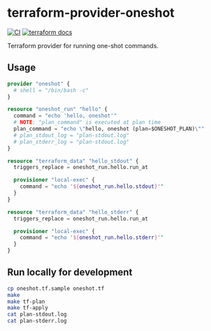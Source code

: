 # terraform-provider-oneshot

[![CI](https://github.com/winebarrel/terraform-provider-oneshot/actions/workflows/ci.yml/badge.svg)](https://github.com/winebarrel/terraform-provider-oneshot/actions/workflows/ci.yml)
[![terraform docs](https://img.shields.io/badge/terraform-docs-%35835CC?logo=terraform)](https://registry.terraform.io/providers/winebarrel/oneshot/latest/docs)

Terraform provider for running one-shot commands.

## Usage

```tf
provider "oneshot" {
  # shell = "/bin/bash -c"
}

resource "oneshot_run" "hello" {
  command = "echo 'hello, oneshot'"
  # NOTE: "plan_command" is executed at plan time
  plan_command = "echo \"hello, oneshot (plan=$ONESHOT_PLAN)\""
  # plan_stdout_log = "plan-stdout.log"
  # plan_stderr_log = "plan-stdout.log"
}

resource "terraform_data" "hello_stdout" {
  triggers_replace = oneshot_run.hello.run_at

  provisioner "local-exec" {
    command = "echo '${oneshot_run.hello.stdout}'"
  }
}

resource "terraform_data" "hello_stderr" {
  triggers_replace = oneshot_run.hello.run_at

  provisioner "local-exec" {
    command = "echo '${oneshot_run.hello.stderr}'"
  }
}
```

## Run locally for development

```sh
cp oneshot.tf.sample oneshot.tf
make
make tf-plan
make tf-apply
cat plan-stdout.log
cat plan-stderr.log
```
